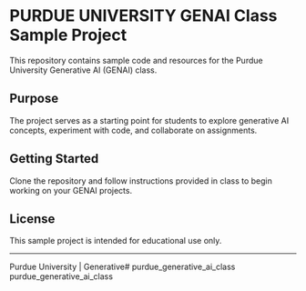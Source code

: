 # PURDUE UNIVERSITY GENAI Class Sample Project

This repository contains sample code and resources for the Purdue University Generative AI (GENAI) class.

## Purpose

The project serves as a starting point for students to explore generative AI concepts, experiment with code, and collaborate on assignments.

## Getting Started

Clone the repository and follow instructions provided in class to begin working on your GENAI projects.

## License

This sample project is intended for educational use only.

---
Purdue University | Generative# purdue_generative_ai_class
purdue_generative_ai_class
